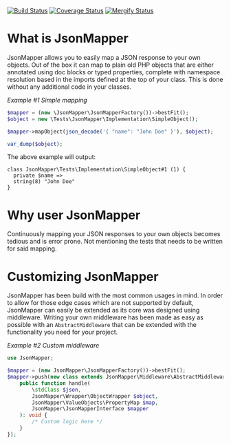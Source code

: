 [![Build Status](https://api.travis-ci.com/JsonMapper/JsonMapper.svg?branch=master)](https://travis-ci.com/DannyvdSluijs/JsonMapper) 
[![Coverage Status](https://coveralls.io/repos/github/JsonMapper/JsonMapper/badge.svg)](https://coveralls.io/github/DannyvdSluijs/JsonMapper) 
[![Mergify Status](https://img.shields.io/endpoint.svg?url=https://dashboard.mergify.io/badges/JsonMapper/JsonMapper&style=flat)](https://mergify.io)

# What is JsonMapper
JsonMapper allows you to easily map a JSON response to your own objects. Out of the box it can map to plain old PHP 
objects that are either annotated using doc blocks or typed properties, complete with namespace resolution based in 
the imports defined at the top of your class. This is done without any additional code in your classes.

_Example #1 Simple mapping_
```php
$mapper = (new \JsonMapper\JsonMapperFactory())->bestFit();
$object = new \Tests\JsonMapper\Implementation\SimpleObject();

$mapper->mapObject(json_decode('{ "name": "John Doe" }'), $object);

var_dump($object);
```
The above example will output:
```text
class JsonMapper\Tests\Implementation\SimpleObject#1 (1) {
  private $name =>
  string(8) "John Doe"
}
```  

# Why user JsonMapper
Continuously mapping your JSON responses to your own objects becomes tedious and is error prone. Not mentioning the
tests that needs to be written for said mapping.

# Customizing JsonMapper
JsonMapper has been build with the most common usages in mind. In order to allow for those edge cases which are not 
supported by default, JsonMapper can easily be extended as its core was designed using middleware. Writing your own 
middleware has been made as easy as possible with an `AbstractMiddleware` that can be extended with the functionality 
you need for your project.

_Example #2 Custom middleware_
```php
use JsonMapper;

$mapper = (new JsonMapper\JsonMapperFactory())->bestFit();
$mapper->push(new class extends JsonMapper\Middleware\AbstractMiddleware {
    public function handle(
        \stdClass $json,
        JsonMapper\Wrapper\ObjectWrapper $object,
        JsonMapper\ValueObjects\PropertyMap $map,
        JsonMapper\JsonMapperInterface $mapper
    ): void {
        /* Custom logic here */
    }
});
```
